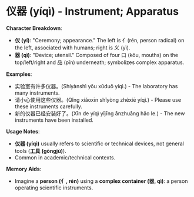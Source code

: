 # **仪器 (yíqì) - Instrument; Apparatus**

**Character Breakdown**:  
- **仪 (yí)**: "Ceremony; appearance." The left is 亻(rén, person radical) on the left, associated with humans; right is 义 (yì).  
- **器 (qì)**: "Device; utensil." Composed of four 口 (kǒu, mouths) on the top/left/right and 品 (pǐn) underneath; symbolizes complex apparatus.

**Examples**:  
- 实验室有许多仪器。(Shíyànshì yǒu xǔduō yíqì.) - The laboratory has many instruments.  
- 请小心使用这些仪器。(Qǐng xiǎoxīn shǐyòng zhèxiē yíqì.) - Please use these instruments carefully.  
- 新的仪器已经安装好了。(Xīn de yíqì yǐjīng ānzhuāng hǎo le.) - The new instruments have been installed.

**Usage Notes**:  
- **仪器 (yíqì)** usually refers to scientific or technical devices, not general tools (**工具 (gōngjù)**).  
- Common in academic/technical contexts.

**Memory Aids**:  
- Imagine a **person (亻, rén)** using a **complex container (器, qì)**: a person operating scientific instruments.
